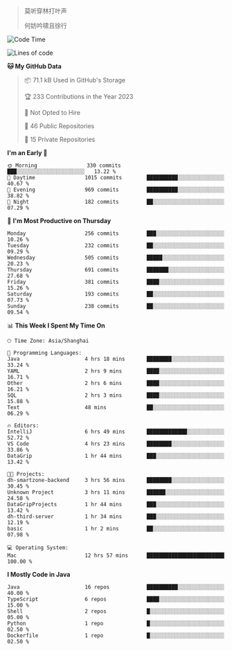 > 莫听穿林打叶声
> 
> 何妨吟啸且徐行

<!-- ![Github Stats](https://github-readme-stats.vercel.app/api?username=catch6&count_private=true&show_icons=true&theme=gruvbox) -->

<!-- ![Top Langs](https://github-readme-stats.vercel.app/api/top-langs/?username=catch6&layout=compact) -->

<!--START_SECTION:waka-->
![Code Time](http://img.shields.io/badge/Code%20Time-646%20hrs%2057%20mins-blue)

![Lines of code](https://img.shields.io/badge/From%20Hello%20World%20I%27ve%20Written-9.3%20million%20lines%20of%20code-blue)

**🐱 My GitHub Data** 

> 📦 71.1 kB Used in GitHub's Storage 
 > 
> 🏆 233 Contributions in the Year 2023
 > 
> 🚫 Not Opted to Hire
 > 
> 📜 46 Public Repositories 
 > 
> 🔑 15 Private Repositories 
 > 
**I'm an Early 🐤** 

```text
🌞 Morning                330 commits         ███░░░░░░░░░░░░░░░░░░░░░░   13.22 % 
🌆 Daytime                1015 commits        ██████████░░░░░░░░░░░░░░░   40.67 % 
🌃 Evening                969 commits         ██████████░░░░░░░░░░░░░░░   38.82 % 
🌙 Night                  182 commits         ██░░░░░░░░░░░░░░░░░░░░░░░   07.29 % 
```
📅 **I'm Most Productive on Thursday** 

```text
Monday                   256 commits         ███░░░░░░░░░░░░░░░░░░░░░░   10.26 % 
Tuesday                  232 commits         ██░░░░░░░░░░░░░░░░░░░░░░░   09.29 % 
Wednesday                505 commits         █████░░░░░░░░░░░░░░░░░░░░   20.23 % 
Thursday                 691 commits         ███████░░░░░░░░░░░░░░░░░░   27.68 % 
Friday                   381 commits         ████░░░░░░░░░░░░░░░░░░░░░   15.26 % 
Saturday                 193 commits         ██░░░░░░░░░░░░░░░░░░░░░░░   07.73 % 
Sunday                   238 commits         ██░░░░░░░░░░░░░░░░░░░░░░░   09.54 % 
```


📊 **This Week I Spent My Time On** 

```text
🕑︎ Time Zone: Asia/Shanghai

💬 Programming Languages: 
Java                     4 hrs 18 mins       ████████░░░░░░░░░░░░░░░░░   33.24 % 
YAML                     2 hrs 9 mins        ████░░░░░░░░░░░░░░░░░░░░░   16.71 % 
Other                    2 hrs 6 mins        ████░░░░░░░░░░░░░░░░░░░░░   16.21 % 
SQL                      2 hrs 3 mins        ████░░░░░░░░░░░░░░░░░░░░░   15.88 % 
Text                     48 mins             ██░░░░░░░░░░░░░░░░░░░░░░░   06.29 % 

🔥 Editors: 
IntelliJ                 6 hrs 49 mins       █████████████░░░░░░░░░░░░   52.72 % 
VS Code                  4 hrs 23 mins       ████████░░░░░░░░░░░░░░░░░   33.86 % 
DataGrip                 1 hr 44 mins        ███░░░░░░░░░░░░░░░░░░░░░░   13.42 % 

🐱‍💻 Projects: 
dh-smartzone-backend     3 hrs 56 mins       ████████░░░░░░░░░░░░░░░░░   30.45 % 
Unknown Project          3 hrs 11 mins       ██████░░░░░░░░░░░░░░░░░░░   24.58 % 
DataGripProjects         1 hr 44 mins        ███░░░░░░░░░░░░░░░░░░░░░░   13.42 % 
dh-third-server          1 hr 34 mins        ███░░░░░░░░░░░░░░░░░░░░░░   12.19 % 
basic                    1 hr 2 mins         ██░░░░░░░░░░░░░░░░░░░░░░░   07.98 % 

💻 Operating System: 
Mac                      12 hrs 57 mins      █████████████████████████   100.00 % 
```

**I Mostly Code in Java** 

```text
Java                     16 repos            ██████████░░░░░░░░░░░░░░░   40.00 % 
TypeScript               6 repos             ████░░░░░░░░░░░░░░░░░░░░░   15.00 % 
Shell                    2 repos             █░░░░░░░░░░░░░░░░░░░░░░░░   05.00 % 
Python                   1 repo              █░░░░░░░░░░░░░░░░░░░░░░░░   02.50 % 
Dockerfile               1 repo              █░░░░░░░░░░░░░░░░░░░░░░░░   02.50 % 
```




<!--END_SECTION:waka-->

